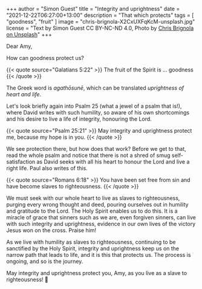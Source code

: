 +++
author = "Simon Guest"
title = "Integrity and uprightness"
date = "2021-12-22T06:27:00+13:00"
description = "That which protects"
tags = [ "goodness", "fruit" ]
image = "chris-brignola-X2CxUXFqKcM-unsplash.jpg"
license = "Text by Simon Guest CC BY-NC-ND 4.0, Photo by [Chris Brignola on Unsplash](https://unsplash.com/photos/X2CxUXFqKcM)"
+++

Dear Amy,

How can goodness protect us?

{{< quote source="Galatians 5:22" >}}
The fruit of the Spirit is ... goodness
{{< /quote >}}

The Greek word is _agathōsunē_, which can be translated _uprightness of heart and life_.

Let's look briefly again into Psalm 25 (what a jewel of a psalm that is!), where David writes with such humility, so aware of his own shortcomings and his desire to live a life of integrity, honouring the Lord.

{{< quote source="Psalm 25:21" >}}
May integrity and uprightness protect me, because my hope is in you.
{{< /quote >}}

We see protection there, but how does that work? Before we get to that, read the whole psalm and notice that there is not a shred of smug self-satisfaction as David seeks with all his heart to honour the Lord and live a right life. Paul also writes of this.

{{< quote source="Romans 6:18" >}}
You have been set free from sin and have become slaves to righteousness.
{{< /quote >}}

We must seek with our whole heart to live as slaves to righteousness, purging every wrong thought and deed, pouring ourselves out in humility and gratitude to the Lord. The Holy Spirit enables us to do this. It is a miracle of grace that sinners such as we are, even forgiven sinners, can live with such integrity and uprightness, evidence in our own lives of the victory Jesus won on the cross. Praise him!

As we live with humility as slaves to righteousness, continuing to be sanctified by the Holy Spirit, integrity and uprightness keep us on the narrow path that leads to life, and it is this that protects us. The process is ongoing, and so is the journey.

May integrity and uprightness protect you, Amy, as you live as a slave to righteousness! 🙏
